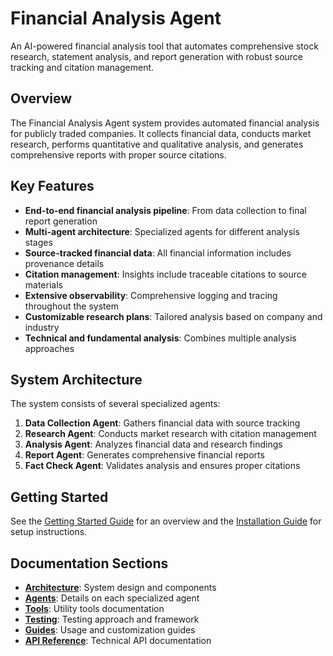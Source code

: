 # Financial Analysis Agent

An AI-powered financial analysis tool that automates comprehensive stock research, statement analysis, and report generation with robust source tracking and citation management.

## Overview

The Financial Analysis Agent system provides automated financial analysis for publicly traded companies. It collects financial data, conducts market research, performs quantitative and qualitative analysis, and generates comprehensive reports with proper source citations.

## Key Features

- **End-to-end financial analysis pipeline**: From data collection to final report generation
- **Multi-agent architecture**: Specialized agents for different analysis stages
- **Source-tracked financial data**: All financial information includes provenance details
- **Citation management**: Insights include traceable citations to source materials
- **Extensive observability**: Comprehensive logging and tracing throughout the system
- **Customizable research plans**: Tailored analysis based on company and industry
- **Technical and fundamental analysis**: Combines multiple analysis approaches

## System Architecture

The system consists of several specialized agents:

1. **Data Collection Agent**: Gathers financial data with source tracking
2. **Research Agent**: Conducts market research with citation management
3. **Analysis Agent**: Analyzes financial data and research findings
4. **Report Agent**: Generates comprehensive financial reports
5. **Fact Check Agent**: Validates analysis and ensures proper citations

## Getting Started

See the [Getting Started Guide](getting-started.md) for an overview and the [Installation Guide](getting-started/installation.md) for setup instructions.

## Documentation Sections

- **[Architecture](architecture.md)**: System design and components
- **[Agents](agents/overview.md)**: Details on each specialized agent
- **[Tools](tools/index.md)**: Utility tools documentation
- **[Testing](testing/index.md)**: Testing approach and framework
- **[Guides](guides/customization.md)**: Usage and customization guides
- **[API Reference](api-reference.md)**: Technical API documentation
